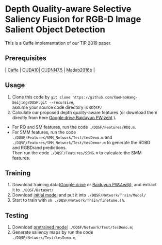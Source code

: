 # Depth Quality-aware Selective Saliency Fusion for RGB-D Image Salient Object Detection

This is a Caffe implementation of our TIP 2019 paper.
## Prerequisites
| [Caffe](https://github.com/BVLC/caffe) | [CUDA10](https://developer.nvidia.com/cuda-downloads)| [CUDNN7.5](https://docs.nvidia.com/deeplearning/sdk/cudnn-install/) | [Matlab2016b](https://www.mathworks.com/) |

## Usage
1. Clone this code by `git clone https://github.com/XueHaoWang-Beijing/DQSF.git --recursive`,  
assume your source code directory is `$DQSF/`
2. Calculate our proposed depth quality-aware features (or download them directly from here [Google drive](),[Baiduyun PW:zeht](https://pan.baidu.com/s/1Vc5u3gAHMI5iJhf8-Cm_ow) ).
  * For RQ and SM features, run the code `./DQSF/Features/RDQ.m`.
  * For SMM features, run the code `./DQSF/Features/SMM_Network/Test/tesDemo.m` and `./DQSF/Features/SMM_Network/Test/tesDemor.m` to generate the RGBD and RGBDrand predictions.  
  Then run the code `./DQSF/Features/SSMG.m` to calculate the SMM features.  
## Training
1. Download training data([Google drive]() or [Baiduyun PW:4w6j](https://pan.baidu.com/s/1vumhbAUJqCSslhPEIMyY4g)), and extract it to `./DQSF/Dataset/`
2. Download [initial model](http://www.robots.ox.ac.uk/~vgg/software/very_deep/caffe/VGG_ILSVRC_16_layers.caffemodel) and put it into `./DQSF/Network/Train/Model/`
3. Start to train with `sh ./DQSF/Network/Train/finetune.sh`.
## Testing
1. Download [pretrained model](https://drive.google.com/open?id=1VaPl5lUkPW_uMlZuZ6hN-pRzxgdTXd4I) `./DQSF/Network/Test/tesDemo.m`;
2. Generate saliency maps by run the code `./DQSF/Network/Test/tesDemo.m`;

